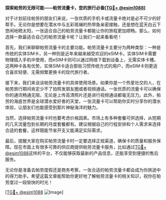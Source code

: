 **探索帕劳的无限可能——帕劳流量卡，您的旅行必备[[TG💪+ @esim1088](https://t.me/s/esim1088)]**

对于计划前往帕劳的朋友们来说，一张优质的手机卡或流量卡绝对是必不可少的好帮手。无论你是想要在潜水中与五彩斑斓的热带鱼亲密接触，还是想在蓝天白云下悠闲地晒太阳，一张适合自己的帕劳流量卡都能让你的旅程更加顺畅。那么，如何选择一款最适合自己的帕劳流量卡呢？让我们一起来看看吧！

首先，我们来聊聊帕劳流量卡的主要功能。帕劳流量卡主要分为两种类型：一种是传统的实体SIM卡，另一种则是近年来越来越受欢迎的eSIM卡。实体SIM卡需要物理插入手机中使用，而eSIM卡则可以通过网络下载到设备上，无需实体卡槽。这两种卡各有优势，实体SIM卡适合那些习惯传统方式的用户，而eSIM卡则更适合喜欢轻便、无需频繁更换卡的现代旅行者。

接下来，我们来谈谈帕劳流量卡的具体使用场景。如果你是一个热爱社交的人，在帕劳旅行期间肯定少不了拍照发朋友圈或者视频通话。一张优质的流量卡可以确保你的通讯畅通无阻，无论是上传高清照片还是进行视频通话都毫无压力。此外，帕劳的海底世界是全球潜水爱好者的天堂，一张流量卡可以帮助你实时分享你的潜水体验，让朋友们也能感受到那片神秘海洋的魅力。

当然，选择帕劳流量卡时也要考虑价格因素。市场上有多种套餐可供选择，从短期的几天流量包到长期的月度套餐都有。建议根据自己的行程安排和个人需求来选择合适的套餐，这样既能节省开支又能满足实际需求。

最后，提醒大家在购买帕劳流量卡时一定要选择正规渠道，确保卡的质量和服务保障。现在市面上有很多可靠的供应商提供帕劳流量卡服务，比如通过[TG💪+ @esim1088](https://t.me/s/esim1088)这样的平台，不仅能够获取最新的产品信息，还能享受到便捷的售后服务。

无论你是准备去帕劳度假还是商务考察，一张合适的帕劳流量卡都会成为你旅途中的得力助手。希望这篇文章能帮助你更好地了解帕劳流量卡的相关知识，祝你在帕劳度过一段愉快的时光！

[[TG💪+ @esim1088](https://t.me/s/esim1088) ![Image](https://i.postimg.cc/4NQfJmqS/Snipaste-2025-05-13-00-14-12.png)]